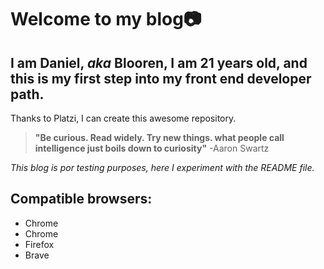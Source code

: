 # Welcome to my blog📷
## I am Daniel, _aka_ Blooren, I am 21 years old, and this is my first step into my front end developer path.


Thanks to Platzi, I can create this awesome repository.

>  **"Be curious. Read widely. Try new things. what people call intelligence just boils down to curiosity"**
> -Aaron Swartz


_This blog is por testing  purposes, here I experiment with the README file._

## Compatible browsers:
* Chrome 
* Chrome 
* Firefox
* Brave
